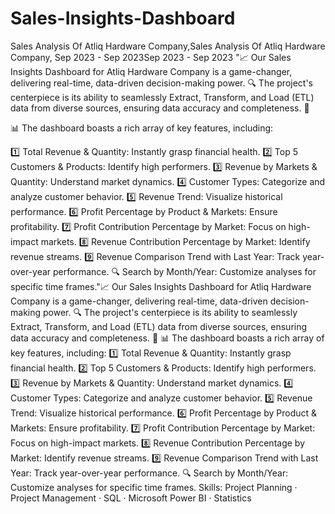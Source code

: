 # Sales-Insights-Dashboard

Sales Analysis Of Atliq Hardware Company,Sales Analysis Of Atliq Hardware Company,
Sep 2023 - Sep 2023Sep 2023 - Sep 2023
"📈 Our Sales Insights Dashboard for Atliq Hardware Company is a game-changer, delivering real-time, data-driven decision-making power. 🔍 The project's centerpiece is its ability to seamlessly Extract, Transform, and Load (ETL) data from diverse sources, ensuring data accuracy and completeness. 🚀

📊 The dashboard boasts a rich array of key features, including:

1️⃣ Total Revenue & Quantity: Instantly grasp financial health.
2️⃣ Top 5 Customers & Products: Identify high performers.
3️⃣ Revenue by Markets & Quantity: Understand market dynamics.
4️⃣ Customer Types: Categorize and analyze customer behavior.
5️⃣ Revenue Trend: Visualize historical performance.
6️⃣ Profit Percentage by Product & Markets: Ensure profitability.
7️⃣ Profit Contribution Percentage by Market: Focus on high-impact markets.
8️⃣ Revenue Contribution Percentage by Market: Identify revenue streams.
9️⃣ Revenue Comparison Trend with Last Year: Track year-over-year performance.
🔍 Search by Month/Year: Customize analyses for specific time frames."📈 Our Sales Insights Dashboard for Atliq Hardware Company is a game-changer, delivering real-time, data-driven decision-making power. 🔍 The project's centerpiece is its ability to seamlessly Extract, Transform, and Load (ETL) data from diverse sources, ensuring data accuracy and completeness. 🚀 📊 The dashboard boasts a rich array of key features, including: 1️⃣ Total Revenue & Quantity: Instantly grasp financial health. 2️⃣ Top 5 Customers & Products: Identify high performers. 3️⃣ Revenue by Markets & Quantity: Understand market dynamics. 4️⃣ Customer Types: Categorize and analyze customer behavior. 5️⃣ Revenue Trend: Visualize historical performance. 6️⃣ Profit Percentage by Product & Markets: Ensure profitability. 7️⃣ Profit Contribution Percentage by Market: Focus on high-impact markets. 8️⃣ Revenue Contribution Percentage by Market: Identify revenue streams. 9️⃣ Revenue Comparison Trend with Last Year: Track year-over-year performance. 🔍 Search by Month/Year: Customize analyses for specific time frames.
Skills: Project Planning · Project Management · SQL · Microsoft Power BI · Statistics
